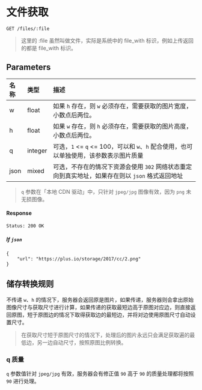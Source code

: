 # 文件获取

```
GET /files/:file
```

> 这里的 :file 虽然叫做文件，实际是系统中的 file_with 标识，例如上传返回的都是 file_with 标识。

## Parameters

| 名称 | 类型 | 描述 |
|:---|:---|:---|
| w | float | 如果 `h` 存在，则 `w` 必须存在，需要获取的图片宽度，小数点后两位。|
| h | float | 如果 `w` 存在，则 `h` 必须存在，需要获取的图片高度，小数点后两位。|
| q | integer | 可选，`1` <= `q` <= 100，可以和 `w`、`h` 配合使用，也可以单独使用，该参数表示图片质量 |
| json | mixed | 可选，不存在的情况下资源会使用 `302` 网络状态重定向到真实地址，如果存在则以 `json` 格式返回地址 |

> `q` 参数在「本地 CDN 驱动」中，只针对 `jpeg/jpg` 图像有效，因为 `png` 未无损图像。

#### Response

```
Status: 200 OK
```

##### If `json`

```
{
    "url": "https://plus.io/storage/2017/cc/2.png"
}
```

## 储存转换规则

不传递 `w`、`h` 的情况下，服务器会返回原是图片，如果传递，服务器则会拿出原始图像尺寸与获取尺寸进行计算，如果传递的获取最短边高于原图对应边，则直接返回原图，短于原图边的情况下取得获取边的最短边，并将对边使用原图尺寸自动设置尺寸。

> 在获取尺寸短于原图尺寸的情况下，处理后的图片永远只会满足获取遍的最低边，另一边自动尺寸，按照原图比例转换。

### q 质量

`q` 参数值针对 `jpeg/jpg` 有效，服务器会有修正值 `90` 高于 `90` 的质量处理都将按照 `90` 进行处理。
 
